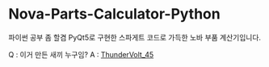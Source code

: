 # Nova-Parts-Calculator-Python

파이썬 공부 좀 할겸 PyQt5로 구현한 스파게트 코드로 가득한 노바 부품 계산기입니다.

Q : 이거 만든 새끼 누구임?
A : [ThunderVolt_45](https://www.youtube.com/@ThunderVolt45/)

